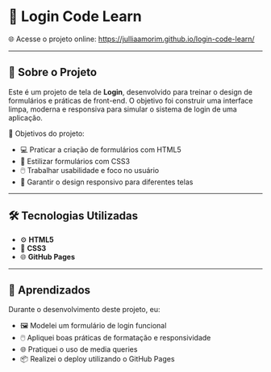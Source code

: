 

# 🔐 Login Code Learn

🌐 Acesse o projeto online: https://julliaamorim.github.io/login-code-learn/

---

## 📖 Sobre o Projeto

Este é um projeto de tela de **Login**, desenvolvido para treinar o design de formulários e práticas de front-end.
O objetivo foi construir uma interface limpa, moderna e responsiva para simular o sistema de login de uma aplicação.

🎯 Objetivos do projeto:

* 💻 Praticar a criação de formulários com HTML5
* 🎨 Estilizar formulários com CSS3
* 🖱️ Trabalhar usabilidade e foco no usuário
* 📱 Garantir o design responsivo para diferentes telas

---

## 🛠 Tecnologias Utilizadas

* ⚙️ **HTML5**
* 🎨 **CSS3**
* 🌐 **GitHub Pages** 

---

## 🧠 Aprendizados

Durante o desenvolvimento deste projeto, eu:

* 🖼️ Modelei um formulário de login funcional
* 🖱️ Apliquei boas práticas de formatação e responsividade
* 🌐 Pratiquei o uso de media queries
* 📦 Realizei o deploy utilizando o GitHub Pages

